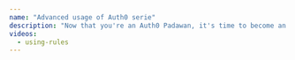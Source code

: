 ```yaml
---
name: "Advanced usage of Auth0 serie"
description: "Now that you're an Auth0 Padawan, it's time to become an Auth0 Master with this advanced tutorial"
videos:
  - using-rules
---
```

